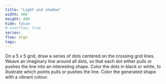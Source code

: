 ```yaml
---
title: "Light and shadow"
width: 400
height: 400
hide: false
# overflow: true
series:
flow: algo
tags:
---
```


On a 5 x 5 grid, draw a series of dots centered on the crossing grid lines. Weave an imaginary line around all dots, so that each dot either pulls or pushes the line into an interesting shape. Color the dots in black or white, to illustrate which points pulls or pushes the line. Color the generated shape with a vibrant colour.
